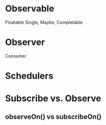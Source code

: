 
# Observable
Floatable
Single, Maybe, Completable

# Observer
Consumer

# Schedulers

# Subscribe vs. Observe
## observeOn() vs subscribeOn()




